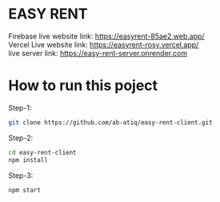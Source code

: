 # EASY RENT

Firebase live website link: https://easyrent-85ae2.web.app/ <br/>
Vercel Live website link: https://easyrent-rosy.vercel.app/ <br/>
live server link: https://easy-rent-server.onrender.com

# How to run this poject

Step-1:

```sh
git clone https://github.com/ab-atiq/easy-rent-client.git
```

Step-2:

```sh
cd easy-rent-client
npm install
```

Step-3:

```sh
npm start
```
